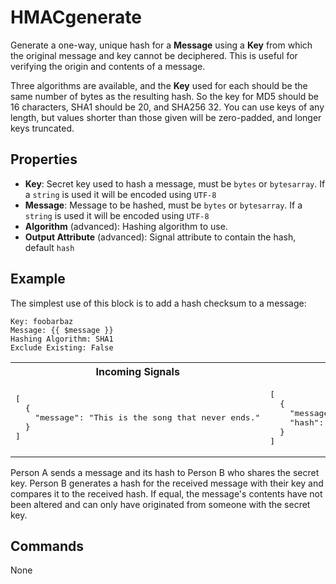 HMACgenerate
=======
Generate a one-way, unique hash for a **Message** using a **Key** from which the original message and key cannot be deciphered. This is useful for verifying the origin and contents of a message.

Three algorithms are available, and the **Key** used for each should be the same number of bytes as the resulting hash. So the key for MD5 should be 16 characters, SHA1 should be 20, and SHA256 32. You can use keys of any length, but values shorter than those given will be zero-padded, and longer keys truncated.

Properties
----------
- **Key**: Secret key used to hash a message, must be `bytes` or `bytesarray`. If a `string` is used it will be encoded using `UTF-8`
- **Message**: Message to be hashed, must be `bytes` or `bytesarray`. If a `string` is used it will be encoded using `UTF-8`
- **Algorithm** (advanced): Hashing algorithm to use.
- **Output Attribute** (advanced): Signal attribute to contain the hash, default `hash`

Example
-------
The simplest use of this block is to add a hash checksum to a message:

```
Key: foobarbaz
Message: {{ $message }}
Hashing Algorithm: SHA1
Exclude Existing: False
```
<table width=100%>
<tr>
<th>Incoming Signals</th>
<th>Outgoing Signals</th>
</tr>
<tr>
<td>
<pre>
[
  {
    "message": "This is the song that never ends."
  }
]
</pre>
</td>
<td>
<pre>
[
  {
    "message": "This is the song that never ends.",
    "hash": "543180c77598d21ad93d1c4f1c339be04a836fce"
  }
]
</pre>
</td>
</tr>
</table>

Person A sends a message and its hash to Person B who shares the secret key. Person B generates a hash for the received message with their key and compares it to the received hash. If equal, the message's contents have not been altered and can only have originated from someone with the secret key.

Commands
--------
None
